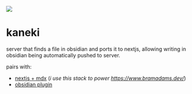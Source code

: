 ![](https://static1.cbrimages.com/wordpress/wp-content/uploads/2019/11/Kaneki-Ken-Featured-Image.jpg)

# kaneki

server that finds a file in obsidian and ports it to nextjs, allowing writing in obsidian
being automatically pushed to server.

pairs with:
- [nextjs + mdx](https://nextjs.org/docs/advanced-features/using-mdx) (*i use this stack to power https://www.bramadams.dev/*)
- [obsidian plugin](https://github.com/bramses/kaneki-obsidian)